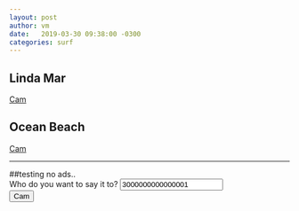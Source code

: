 ```yaml
---
layout: post
author: vm 
date:   2019-03-30 09:38:00 -0300
categories: surf 
---
```


<script type="text/javascript">
    window.onload = function() {
      var a = document.getElementById("linda");
      a.onclick = function() {
        console.log("test!");
        cameraCurrentTimeReset=3000000000000001;
      }
    }
    window.onload = function() {
      var a = document.getElementById("ob");
      a.onclick = function() {
        cameraCurrentTimeReset=3000000000000001;
      }
    }

</script>

## Linda Mar
<a id="linda" href="http://e.cdn-surfline.com/syndication/embed/v1/player.html?id=5013">Cam</a>


## Ocean Beach 
<a id="ob" href="http://e.cdn-surfline.com/syndication/embed/v1/player.html?id=4128">Cam</a>

<hr>
##testing no ads..

<form action="http://e.cdn-surfline.com/syndication/embed/v1/player.html?id=5013" method="post">
  <div>
    <label for="to">Who do you want to say it to?</label>
    <input name="cameraCurrentTimeReset" id="cameraCurrentTimeReset" value="3000000000000001">
  </div>
  <div>
    <button>Cam</button>
  </div>
</form>


